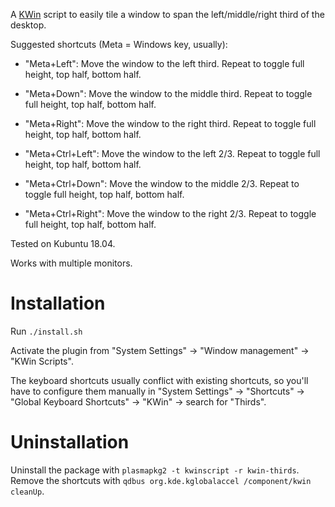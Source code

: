 A [KWin](https://userbase.kde.org/KWin) script to easily tile a window to span the left/middle/right third of the desktop.

Suggested shortcuts (Meta = Windows key, usually):

- "Meta+Left": Move the window to the left third. Repeat to toggle full height, top half, bottom half.
- "Meta+Down": Move the window to the middle third. Repeat to toggle full height, top half, bottom half.
- "Meta+Right": Move the window to the right third. Repeat to toggle full height, top half, bottom half.

- "Meta+Ctrl+Left": Move the window to the left 2/3. Repeat to toggle full height, top half, bottom half.
- "Meta+Ctrl+Down": Move the window to the middle 2/3. Repeat to toggle full height, top half, bottom half.
- "Meta+Ctrl+Right": Move the window to the right 2/3. Repeat to toggle full height, top half, bottom half.

Tested on Kubuntu 18.04.

Works with multiple monitors.

# Installation

Run `./install.sh`

Activate the plugin from "System Settings" -> "Window management" -> "KWin Scripts".

The keyboard shortcuts usually conflict with existing shortcuts, so you'll have to configure them manually in "System Settings" -> "Shortcuts" -> "Global Keyboard Shortcuts" -> "KWin" -> search for "Thirds".

# Uninstallation

Uninstall the package with `plasmapkg2 -t kwinscript -r kwin-thirds`.
Remove the shortcuts with `qdbus org.kde.kglobalaccel /component/kwin cleanUp`.
